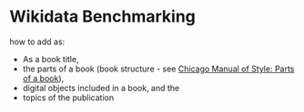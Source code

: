 # Wikidata Benchmarking

how to add as: 

- As a book title, 
- the parts of a book (book structure - see [Chicago Manual of Style: Parts of a book](https://www.chicagomanualofstyle.org/16/ch01/ch01_toc.html)), 
- digital objects included in a book, and the 
- topics of the publication
